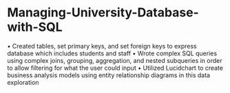 # Managing-University-Database-with-SQL
• Created tables, set primary keys, and set foreign keys to express database which includes students and staff
• Wrote complex SQL queries using complex joins, grouping, aggregation, and nested subqueries in order to allow filtering for what the user could input
• Utilized Lucidchart to create business analysis models using entity relationship diagrams in this data exploration
